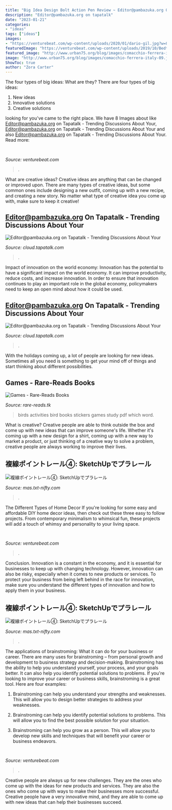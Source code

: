 ```yaml
---
title: "Big Idea Design Bolt Action Pen Review ~ Editor@pambazuka.org On Tapatalk"
description: "Editor@pambazuka.org on tapatalk"
date: "2023-01-21"
categories:
- "ideas"
tags: ["ideas"]
images:
- "https://venturebeat.com/wp-content/uploads/2020/01/dario-gil.jpg?w=800"
featuredImage: "https://venturebeat.com/wp-content/uploads/2019/10/BedtimeStory_web.gif?w=600"
featured_image: "http://www.urban75.org/blog/images/comacchio-ferrera-italy-09.jpg"
image: "http://www.urban75.org/blog/images/comacchio-ferrera-italy-09.jpg"
ShowToc: true
author: "Zora Carter"
---
```



The four types of big ideas: What are they?
There are four types of big ideas: 
1. New ideas 
2. Innovative solutions 
3. Creative solutions 

	

		
looking for  you've came to the right place. We have 8 Images about  like Editor@pambazuka.org on Tapatalk - Trending Discussions About Your, Editor@pambazuka.org on Tapatalk - Trending Discussions About Your and also Editor@pambazuka.org on Tapatalk - Trending Discussions About Your. Read more:
		
    
## 

<img loading=lazy src="https://venturebeat.com/wp-content/uploads/2019/06/TheIDEADistrict_SidewalkLabs.jpg" onerror="this.onerror=null;this.src='https://tse4.mm.bing.net/th?id=OIP.rCs8FW0tAiBn_JgsdlPQtAHaEK&amp;pid=15.1';" alt="">

_Source: venturebeat.com_

>. 

	

What are creative ideas?
Creative ideas are anything that can be changed or improved upon. There are many types of creative ideas, but some common ones include designing a new outfit, coming up with a new recipe, and creating a new story. No matter what type of creative idea you come up with, make sure to keep it creative!

    
## Editor@pambazuka.org On Tapatalk - Trending Discussions About Your

<img loading=lazy src="http://www.urban75.org/blog/images/comacchio-ferrera-italy-09.jpg" onerror="this.onerror=null;this.src='https://tse1.mm.bing.net/th?id=OIP.DZH5YWudrjya94M2q3LJMQHaFj&amp;pid=15.1';" alt="Editor@pambazuka.org on Tapatalk - Trending Discussions About Your">

_Source: cloud.tapatalk.com_

>. 

	

Impact of innovation on the world economy:
Innovation has the potential to have a significant impact on the world economy. It can improve productivity, reduce costs, and increase innovation. In order to ensure that innovation continues to play an important role in the global economy, policymakers need to keep an open mind about how it could be used.

    
## Editor@pambazuka.org On Tapatalk - Trending Discussions About Your

<img loading=lazy src="http://www.urban75.org/blog/images/comacchio-ferrera-italy-19.jpg" onerror="this.onerror=null;this.src='https://tse3.mm.bing.net/th?id=OIP.WFfs-PQw_4BKxNEv0JR1VAHaE6&amp;pid=15.1';" alt="Editor@pambazuka.org on Tapatalk - Trending Discussions About Your">

_Source: cloud.tapatalk.com_

>. 

	

With the holidays coming up, a lot of people are looking for new ideas. Sometimes all you need is something to get your mind off of things and start thinking about different possibilities. 

    
## Games - Rare-Reads Books

<img loading=lazy src="https://images-na.ssl-images-amazon.com/images/I/511tXQTZ4kL._SX379_BO1,204,203,200_.jpg" onerror="this.onerror=null;this.src='https://tse3.mm.bing.net/th?id=OIP.BjRzJIjwrwNHn5xs3MYZgwAAAA&amp;pid=15.1';" alt="Games - Rare-Reads Books">

_Source: rare-reads.tk_

>birds activities bird books stickers games study pdf which word. 

	

What is creative?
Creative people are able to think outside the box and come up with new ideas that can improve someone's life. Whether it's coming up with a new design for a shirt, coming up with a new way to market a product, or just thinking of a creative way to solve a problem, creative people are always working to improve their lives.

    
## 複線ポイントレール④: SketchUpでプラレール

<img loading=lazy src="http://mas.txt-nifty.com/3d/images/2009/09/13/2009091308.jpg" onerror="this.onerror=null;this.src='https://tse2.mm.bing.net/th?id=OIP.h1QRcKefUZCLb-sJ9pRBAQHaEK&amp;pid=15.1';" alt="複線ポイントレール④: SketchUpでプラレール">

_Source: mas.txt-nifty.com_

>. 

	

The Different Types of Home Decor
If you're looking for some easy and affordable DIY home decor ideas, then check out these three easy to follow projects. From contemporary minimalism to whimsical fun, these projects will add a touch of whimsy and personality to your living space.

    
## 

<img loading=lazy src="https://venturebeat.com/wp-content/uploads/2019/10/BedtimeStory_web.gif?w=600" onerror="this.onerror=null;this.src='https://tse3.mm.bing.net/th?id=OIP.i7KQVSG0MAi_cPoRPkNRUQHaHa&amp;pid=15.1';" alt="">

_Source: venturebeat.com_

>. 

	

Conclusion.
Innovation is a constant in the economy, and it is essential for businesses to keep up with changing technology. However, innovation can also be risky, especially when it comes to new products or services. To protect your business from being left behind in the race for innovation, make sure you understand the different types of innovation and how to apply them in your business.

    
## 複線ポイントレール④: SketchUpでプラレール

<img loading=lazy src="http://mas.txt-nifty.com/3d/images/2009/09/13/2009091304.jpg" onerror="this.onerror=null;this.src='https://tse2.mm.bing.net/th?id=OIP.RTssF5TX5ie2QubeTUU0IQHaEK&amp;pid=15.1';" alt="複線ポイントレール④: SketchUpでプラレール">

_Source: mas.txt-nifty.com_

>. 

	

The applications of brainstroming: What it can do for your business or career.
There are many uses for brainstroming – from personal growth and development to business strategy and decision-making. Brainstroming has the ability to help you understand yourself, your process, and your goals better. It can also help you identify potential solutions to problems.
If you're looking to improve your career or business skills, brainstroming is a great tool. Here are four examples:

1) Brainstroming can help you understand your strengths and weaknesses. This will allow you to design better strategies to address your weaknesses.

2) Brainstroming can help you identify potential solutions to problems. This will allow you to find the best possible solution for your situation.

3) Brainstroming can help you grow as a person. This will allow you to develop new skills and techniques that will benefit your career or business endeavors.

    
## 

<img loading=lazy src="https://venturebeat.com/wp-content/uploads/2020/01/dario-gil.jpg?w=800" onerror="this.onerror=null;this.src='https://tse1.mm.bing.net/th?id=OIP.v0G8eXwdyMDuLrKYJXJeWQHaE7&amp;pid=15.1';" alt="">

_Source: venturebeat.com_

>. 

	

Creative people are always up for new challenges. They are the ones who come up with the ideas for new products and services. They are also the ones who come up with ways to make their businesses more successful. Creative people have a very innovative mind, and they are able to come up with new ideas that can help their businesses succeed.

